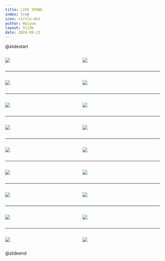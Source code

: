 ```yaml
---
title: LIFE SPANS
index: true
icon: circle-dot
author: Haiyue
layout: Slide
date: 2024-09-23
---
```

 
@slidestart

<div style="display:flex">
<div style="flex:1">

![](/reading/english/Level-V/LIFE%20SPANS/001.webp)
</div>
<div style="flex:1">

![](/reading/english/Level-V/LIFE%20SPANS/002.webp)
</div>
</div>

---

<div style="display:flex">
<div style="flex:1">

![](/reading/english/Level-V/LIFE%20SPANS/003.webp)
</div>
<div style="flex:1">

![](/reading/english/Level-V/LIFE%20SPANS/004.webp)
</div>
</div>

---

<div style="display:flex">
<div style="flex:1">

![](/reading/english/Level-V/LIFE%20SPANS/005.webp)
</div>
<div style="flex:1">

![](/reading/english/Level-V/LIFE%20SPANS/006.webp)
</div>
</div>

---

<div style="display:flex">
<div style="flex:1">

![](/reading/english/Level-V/LIFE%20SPANS/007.webp)
</div>
<div style="flex:1">

![](/reading/english/Level-V/LIFE%20SPANS/008.webp)
</div>
</div>

---

<div style="display:flex">
<div style="flex:1">

![](/reading/english/Level-V/LIFE%20SPANS/009.webp)
</div>
<div style="flex:1">

![](/reading/english/Level-V/LIFE%20SPANS/010.webp)
</div>
</div>

---

<div style="display:flex">
<div style="flex:1">

![](/reading/english/Level-V/LIFE%20SPANS/011.webp)
</div>
<div style="flex:1">

![](/reading/english/Level-V/LIFE%20SPANS/012.webp)
</div>
</div>

---

<div style="display:flex">
<div style="flex:1">

![](/reading/english/Level-V/LIFE%20SPANS/013.webp)
</div>
<div style="flex:1">

![](/reading/english/Level-V/LIFE%20SPANS/014.webp)
</div>
</div>

---

<div style="display:flex">
<div style="flex:1">

![](/reading/english/Level-V/LIFE%20SPANS/015.webp)
</div>
<div style="flex:1">

![](/reading/english/Level-V/LIFE%20SPANS/016.webp)
</div>
</div>

---

<div style="display:flex">
<div style="flex:1">

![](/reading/english/Level-V/LIFE%20SPANS/017.webp)
</div>
<div style="flex:1">

![](/reading/english/Level-V/LIFE%20SPANS/018.webp)
</div>
</div>

@slideend